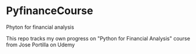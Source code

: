 # PyfinanceCourse

Phyton for financial analysis

This repo tracks my own progress on "Python for Financial Analysis" course from Jose Portilla on Udemy
